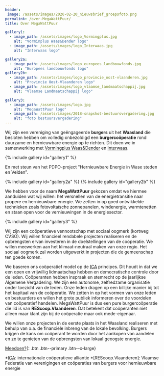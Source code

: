 ```yaml
---
header:
 image: /assets/images/2020-02-20_nieuwsbrief_groepsfoto.png
permalink: /over-MegaWattPuur/
title: Over MegaWattPuur

gallery1:
  - image_path: /assets/images/logo_Vormingplus.jpg
    alt: "Vorminplus Waas&Dender logo"
  - image_path: /assets/images/logo_Interwaas.jpg
    alt: "Interwaas logo"

gallery2a:
  - image_path: /assets/images/logo_europees_landbouwfonds.jpg
    alt: "Europees landbouwfonds logo"
gallery2b:
  - image_path: /assets/images/logo_provincie_oost-vlaanderen.jpg
    alt: "Provincie Oost-Vlaanderen logo"
  - image_path: /assets/images/logo_vlaamse_landmaatschappij.jpg
    alt: "Vlaamse Landmaatschappij logo"

gallery3:
  - image_path: /assets/images/logo.jpg
    alt: "MegaWattPuur logo"
  - image_path: /assets/images/2018-snapshot-bestuursvergadering.jpg
    alt: "foto bestuursvergadering"
---
```



Wij zijn een vereniging van geëngageerde **burgers** uit het **Waasland** die
besloten hebben om volledig onbezoldigd een **burgercoöperatie** rond duurzame
en hernieuwbare energie op te richten. Dit doen we in samenwerking met
[Vormingplus Waas&Dender][Vormingplus] en [Interwaas][Interwaas].

{% include gallery id="gallery1" %}

En met steun van het PDPO-project "Hernieuwbare Energie in Wase steden en Velden”.

{% include gallery id="gallery2a" %}
{% include gallery id="gallery2b" %}

We hebben voor de naam **MegaWattPuur** gekozen omdat we hiermee aanduiden wat
wij willen: het versnellen van de energietransitie naar propere en hernieuwbare
energie. We zetten in op goed ontwikkelde technieken zoals fotovoltaïsche
zonnepanelen, windenergie, warmtenetten en staan open voor de vernieuwingen in
de energiesector.

{% include gallery id="gallery3" %}

Wij zijn een coöperatieve vennootschap met sociaal oogmerk (kortweg CVSO). Wij
willen financieel rendabele projecten realiseren en de opbrengsten ervan
investeren in de doelstellingen van de coöperatie. We willen meewerken aan het
klimaat-neutraal maken van onze regio. Het sociaal oogmerk zal worden
uitgewerkt in projecten die de gemeenschap ten goede komen.

We baseren ons coöperatief model op de [ICA][ica] principes. Dit houdt in dat
we een open en vrijwillig lidmaatschap hebben en democratische controle door de
leden. Coöperanten hebben inspraak en stemrecht op de jaarlijkse Algemene
Vergadering. We zijn een autonome, zelfredzame organisatie onder toezicht van
de leden. Onze leden dragen op een billijke manier bij tot het kapitaal van de
coöperatie. We zetten in op het vormen van onze leden en bestuurders en willen
het grote publiek informeren over de voordelen van coöperatief handelen.
MegaWattPuur is dus een pure burgercoöperatie die lid is van
**REScoop.Vlaanderen**.  Dat betekent dat coöperanten niet alleen maar klant zijn
bij de coöperatie maar ook mede-eigenaar.

We willen onze projecten in de eerste plaats in het Waasland realiseren met
behulp van o.a. de financiële inbreng van de lokale bevolking. Burgers krijgen
de kans om coöperant te worden door het aankopen van aandelen en zo te genieten
van de opbrengsten van lokaal geoogste energie.

[Meedoen?](/meedoen){: .btn .btn--primary .btn--x-large}


[ica]: https://www.icakompas.be/homepage/inleiding/de-7-ica-principes
[Vormingplus]: http://www.vormingpluswd.be/
[Interwaas]: https://www.interwaas.be/


*[ICA]: internationale coöperatieve alliantie
*[REScoop.Vlaanderen]: Vlaamse Federatie van verenigingen en coöperaties van burgers voor hernieuwbare energie
